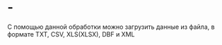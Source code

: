 # -
С помощью данной обработки можно загрузить данные из файла, в формате TXT, CSV, XLS(XLSX), DBF и XML
